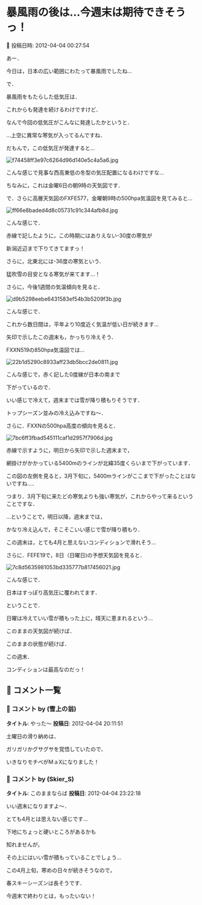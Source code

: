 # 暴風雨の後は…今週末は期待できそうっ！

📅 投稿日時: 2012-04-04 00:27:54

あー．





今日は，日本の広い範囲にわたって暴風雨でしたね…





で．


暴風雨をもたらした低気圧は．


これからも発達を続けるわけですけど．





なんで今回の低気圧がこんなに発達したかというと．


…上空に異常な寒気が入ってるんですね．





だもんで，この低気圧が発達すると…




![f74458ff3e97c6264d96d140e5c4a5a6.jpg](images/f74458ff3e97c6264d96d140e5c4a5a6.jpg)




こんな感じで見事な西高東低の冬型の気圧配置になるわけですな…


ちなみに，これは金曜6日の朝9時の天気図です．





で．さらに高層天気図のFXFE577，金曜朝9時の500hpa気温図を見てみると…




![ff66e8baded4d8c05731c91c344afb8d.jpg](images/ff66e8baded4d8c05731c91c344afb8d.jpg)




こんな感じで．


赤線で記したように，この時期にはありえない-30度の寒気が


新潟近辺まで下りてきてますっ！


さらに，北東北には-36度の寒気という．


猛吹雪の目安となる寒気が来てます…！





さらに，今後1週間の気温傾向を見ると．




![d9b5298eebe6431583ef54b3b5209f3b.jpg](images/d9b5298eebe6431583ef54b3b5209f3b.jpg)




こんな感じで．


これから数日間は，平年より10度近く気温が低い日が続きます…


矢印で示したこの週末も，かっちり冷えそう．





FXXN519の850hpa気温図では…




![22b1d5290c8933aff23db5bcc2de0811.jpg](images/22b1d5290c8933aff23db5bcc2de0811.jpg)




こんな感じで，赤く記した0度線が日本の南まで


下がっているので．


いい感じで冷えて，週末までは雪が降り積もりそうです．


トップシーズン並みの冷え込みですね～．








さらに．FXXNの500hpa高度の傾向を見ると．




![7bc6ff3fbad545111caf1d2957f7906d.jpg](images/7bc6ff3fbad545111caf1d2957f7906d.jpg)




赤線で示すように，明日から矢印で示した週末まで，


網掛けがかかっている5400mのラインが北緯35度くらいまで下がっています．


この図の左側を見ると，3月下旬に，5400mラインがここまで下がったことはないですね…．


つまり．3月下旬に来たどの寒気よりも強い寒気が，これからやって来るということですな．





…ということで，明日以降，週末までは，


かなり冷え込んで，そこそこいい感じで雪が降り積もり．


この週末は，とても4月と思えないコンディションで滑れそう…





さらに．FEFE19で，8日（日曜日)の予想天気図を見ると．




![7c8d5635981053bd335777b817456021.jpg](images/7c8d5635981053bd335777b817456021.jpg)




こんな感じで．


日本はすっぽり高気圧に覆われてます．





ということで．


日曜は冷えていい雪が積もった上に，晴天に恵まれるという…





このままの天気図が続けば．


このままの状態が続けば．





この週末．


コンディションは最高なのだっ！

## 💬 コメント一覧

### 💬 コメント by (雪上の翁)
**タイトル**: やった～
**投稿日**: 2012-04-04 20:11:51

土曜日の滑り納めは、

ガリガリかグサグサを覚悟していたので、

いきなりモチベがMａXになりました！

### 💬 コメント by (Skier_S)
**タイトル**: このままならば
**投稿日**: 2012-04-04 23:22:18

いい週末になりますよ～．

とても4月とは思えない感じです…

下地にちょっと硬いところがあるかも

知れませんが，

その上にはいい雪が積もっていることでしょう…



この4月上旬，寒めの日々が続きそうなので，

春スキーシーズンは長そうです．

今週末で終わりとは，もったいない！

